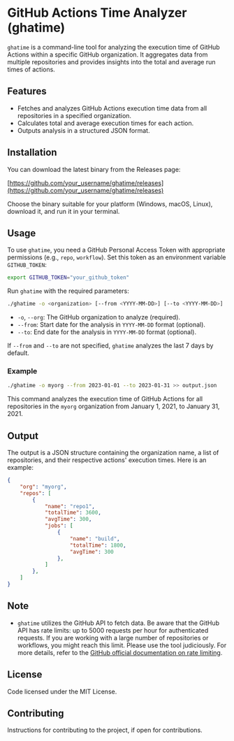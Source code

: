 # GitHub Actions Time Analyzer (ghatime)

`ghatime` is a command-line tool for analyzing the execution time of GitHub Actions within a specific GitHub organization. It aggregates data from multiple repositories and provides insights into the total and average run times of actions.

## Features

- Fetches and analyzes GitHub Actions execution time data from all repositories in a specified organization.
- Calculates total and average execution times for each action.
- Outputs analysis in a structured JSON format.

## Installation

You can download the latest binary from the Releases page:

[https://github.com/your_username/ghatime/releases](https://github.com/your_username/ghatime/releases)

Choose the binary suitable for your platform (Windows, macOS, Linux), download it, and run it in your terminal.

## Usage

To use `ghatime`, you need a GitHub Personal Access Token with appropriate permissions (e.g., `repo`, `workflow`). Set this token as an environment variable `GITHUB_TOKEN`:

```sh
export GITHUB_TOKEN="your_github_token"
```

Run `ghatime` with the required parameters:

```sh
./ghatime -o <organization> [--from <YYYY-MM-DD>] [--to <YYYY-MM-DD>]
```

- `-o`, `--org`: The GitHub organization to analyze (required).
- `--from`: Start date for the analysis in `YYYY-MM-DD` format (optional).
- `--to`: End date for the analysis in `YYYY-MM-DD` format (optional).

If `--from` and `--to` are not specified, `ghatime` analyzes the last 7 days by default.

### Example

```sh
./ghatime -o myorg --from 2023-01-01 --to 2023-01-31 >> output.json
```

This command analyzes the execution time of GitHub Actions for all repositories in the `myorg` organization from January 1, 2021, to January 31, 2021.

## Output

The output is a JSON structure containing the organization name, a list of repositories, and their respective actions' execution times. Here is an example:

```json
{
    "org": "myorg",
    "repos": [
        {
            "name": "repo1",
            "totalTime": 3600,
            "avgTime": 300,
            "jobs": [
                {
                    "name": "build",
                    "totalTime": 1800,
                    "avgTime": 300
                },
            ]
        },
    ]
}
```

## Note

- `ghatime` utilizes the GitHub API to fetch data. Be aware that the GitHub API has rate limits: up to 5000 requests per hour for authenticated requests. If you are working with a large number of repositories or workflows, you might reach this limit. Please use the tool judiciously. For more details, refer to the [GitHub official documentation on rate limiting](https://docs.github.com/en/rest/rate-limit?apiVersion=2022-11-28).

## License

Code licensed under the MIT License.

## Contributing

Instructions for contributing to the project, if open for contributions.
